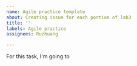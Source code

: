 ```yaml
---
name: Agile practice template
about: Creating issue for each portion of lab3
title: ''
labels: Agile practice
assignees: Ruzhuang

---
```


For this task, I'm going to

